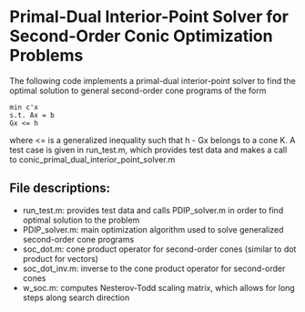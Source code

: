 # Primal-Dual Interior-Point Solver for Second-Order Conic Optimization Problems

The following code implements a primal-dual interior-point solver to find the optimal solution to general second-order cone programs of the form

```
min c'x
s.t. Ax = b
Gx <= h
```

where <= is a generalized inequality such that h - Gx belongs to a cone K. A test case is given in run_test.m, which provides test data and makes a call to conic_primal_dual_interior_point_solver.m

## File descriptions:
* run_test.m: provides test data and calls PDIP_solver.m in order to find optimal solution to the problem
* PDIP_solver.m: main optimization algorithm used to solve generalized second-order cone programs
* soc_dot.m: cone product operator for second-order cones (similar to dot product for vectors)
* soc_dot_inv.m: inverse to the cone product operator for second-order cones
* w_soc.m: computes Nesterov-Todd scaling matrix, which allows for long steps along search direction
